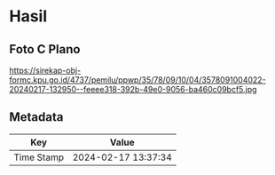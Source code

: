 # Hasil

## Foto C Plano

https://sirekap-obj-formc.kpu.go.id/4737/pemilu/ppwp/35/78/09/10/04/3578091004022-20240217-132950--feeee318-392b-49e0-9056-ba460c09bcf5.jpg


## Metadata

| Key        | Value               |
| ---------- | ------------------- |
| Time Stamp | 2024-02-17 13:37:34 |



